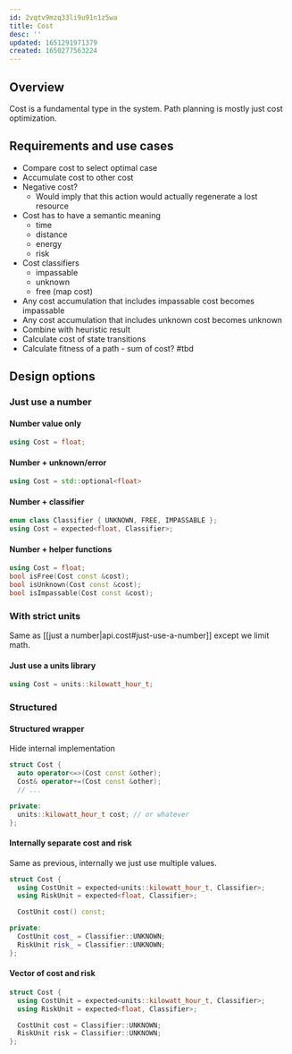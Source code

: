 ```yaml
---
id: 2vqtv9mzq33li9u91n1z5wa
title: Cost
desc: ''
updated: 1651291971379
created: 1650277563224
---
```

## Overview
Cost is a fundamental type in the system.
Path planning is mostly just cost optimization.

## Requirements and use cases
* Compare cost to select optimal case
* Accumulate cost to other cost
* Negative cost?
  * Would imply that this action would actually regenerate a lost resource
* Cost has to have a semantic meaning
  * time
  * distance
  * energy
  * risk
* Cost classifiers
  * impassable
  * unknown
  * free (map cost)
* Any cost accumulation that includes impassable cost becomes impassable
* Any cost accumulation that includes unknown cost becomes unknown
* Combine with heuristic result
* Calculate cost of state transitions
* Calculate fitness of a path - sum of cost? #tbd

## Design options
### Just use a number
#### Number value only
```cpp
using Cost = float;
```

#### Number + unknown/error
```cpp
using Cost = std::optional<float>
```

#### Number + classifier
```cpp
enum class Classifier { UNKNOWN, FREE, IMPASSABLE };
using Cost = expected<float, Classifier>;
```

#### Number + helper functions
```cpp
using Cost = float;
bool isFree(Cost const &cost);
bool isUnknown(Cost const &cost);
bool isImpassable(Cost const &cost);
```

### With strict units
Same as [[just a number|api.cost#just-use-a-number]] except we limit math.
#### Just use a units library
```cpp
using Cost = units::kilowatt_hour_t;
```

### Structured
#### Structured wrapper
Hide internal implementation

```cpp
struct Cost {
  auto operator<=>(Cost const &other);
  Cost& operator+=(Cost const &other);
  // ...

private:
  units::kilowatt_hour_t cost; // or whatever
};
```

#### Internally separate cost and risk
Same as previous, internally we just use multiple values.
```cpp
struct Cost {
  using CostUnit = expected<units::kilowatt_hour_t, Classifier>;
  using RiskUnit = expected<float, Classifier>;

  CostUnit cost() const;

private:
  CostUnit cost_ = Classifier::UNKNOWN;
  RiskUnit risk_ = Classifier::UNKNOWN;
};
```

#### Vector of cost and risk
```cpp
struct Cost {
  using CostUnit = expected<units::kilowatt_hour_t, Classifier>;
  using RiskUnit = expected<float, Classifier>;

  CostUnit cost = Classifier::UNKNOWN;
  RiskUnit risk = Classifier::UNKNOWN;
};
```